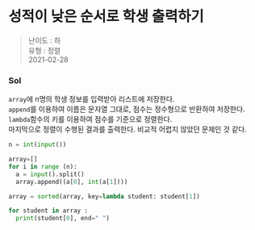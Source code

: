 # 성적이 낮은 순서로 학생 출력하기
> 난이도 : 하   
> 유형 : 정렬  
> 2021-02-28

### Sol
`array`에 n명의 학생 정보를 입력받아 리스트에 저장한다.  
`append`를 이용하여 이름은 문자열 그대로, 점수는 정수형으로 반환하여 저장한다.  
`lambda`함수의 키를 이용하여 점수를 기준으로 정렬한다.  
마지막으로 정렬이 수행된 결과를 출력한다.
비교적 어렵지 않았던 문제인 것 같다.
```python
n = int(input())

array=[]
for i in range (n):
  a = input().split()
  array.append((a[0], int(a[1])))

array = sorted(array, key=lambda student: student[1])

for student in array : 
  print(student[0], end=" ")
```